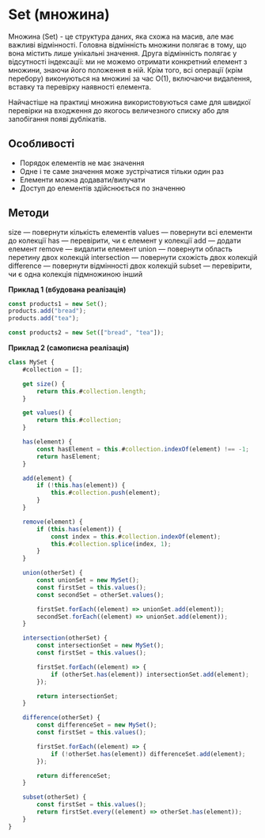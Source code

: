 # Set (множина)

Множина (Set) - це структура даних, яка схожа на масив, але має важливі відмінності. Головна відмінність множини полягає в тому, що вона містить лише унікальні значення. Друга відмінність полягає у відсутності індексації: ми не можемо отримати конкретний елемент з множини, знаючи його положення в ній. Крім того, всі операції (крім перебору) виконуються на множині за час O(1), включаючи видалення, вставку та перевірку наявності елемента.

Найчастіше на практиці множина використовуються саме для швидкої перевірки на входження до якогось величезного списку або для запобігання появі дублікатів.

## Особливості

-   Порядок елементів не має значення
-   Одне і те саме значення може зустрічатися тільки один раз
-   Елементи можна додавати/вилучати
-   Доступ до елементів здійснюється по значенню

## Методи

size — повернути кількість елементів
values — повернути всі елементи до колекції
has — перевірити, чи є елемент у колекції
add — додати елемент
remove — видалити елемент
union — повернути область перетину двох колекцій
intersection — повернути схожість двох колекцій
difference — повернути відмінності двох колекцій
subset — перевірити, чи є одна колекція підмножиною інший

**Приклад 1 (вбудована реалізація)**

```js
const products1 = new Set();
products.add("bread");
products.add("tea");

const products2 = new Set(["bread", "tea"]);
```

**Приклад 2 (самописна реалізація)**

```js
class MySet {
    #collection = [];

    get size() {
        return this.#collection.length;
    }

    get values() {
        return this.#collection;
    }

    has(element) {
        const hasElement = this.#collection.indexOf(element) !== -1;
        return hasElement;
    }

    add(element) {
        if (!this.has(element)) {
            this.#collection.push(element);
        }
    }

    remove(element) {
        if (this.has(element)) {
            const index = this.#collection.indexOf(element);
            this.#collection.splice(index, 1);
        }
    }

    union(otherSet) {
        const unionSet = new MySet();
        const firstSet = this.values();
        const secondSet = otherSet.values();

        firstSet.forEach((element) => unionSet.add(element));
        secondSet.forEach((element) => unionSet.add(element));
    }

    intersection(otherSet) {
        const intersectionSet = new MySet();
        const firstSet = this.values();

        firstSet.forEach((element) => {
            if (otherSet.has(element)) intersectionSet.add(element);
        });

        return intersectionSet;
    }

    difference(otherSet) {
        const differenceSet = new MySet();
        const firstSet = this.values();

        firstSet.forEach((element) => {
            if (!otherSet.has(element)) differenceSet.add(element);
        });

        return differenceSet;
    }

    subset(otherSet) {
        const firstSet = this.values();
        return firstSet.every((element) => otherSet.has(element));
    }
}
```

